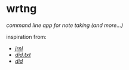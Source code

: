 # wrtng
*command line app for note taking (and more...)*


inspiration from:
- *[jrnl](https://jrnl.sh/)*
- *[did.txt](https://theptrk.com/2018/07/11/did-txt-file/)*
- *[did](https://marmelab.com/blog/2018/11/08/a-developers-diary.html)*

